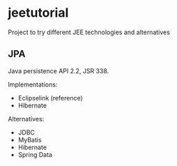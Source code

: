 # jeetutorial
Project to try different JEE technologies and alternatives

## JPA

Java persistence API 2.2, JSR 338.

Implementations:
    
 - Eclipselink (reference)
 - Hibernate
 
Alternatives:
 
 - JDBC
 - MyBatis
 - Hibernate
 - Spring Data
